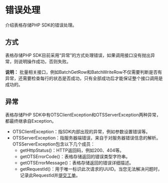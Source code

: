 # 错误处理

介绍表格存储PHP SDK的错误处理。

## 方式

表格存储PHP SDK目前采用“异常”的方式处理错误，如果调用接口没有抛出异常，则说明操作成功，否则失败。

**说明：** 批量相关接口，例如BatchGetRow和BatchWriteRow不仅需要判断是否有异常，还需要检查每行的状态是否成功，只有全部成功后才能保证整个接口调用是成功的。

## 异常

表格存储PHP SDK中有OTSClientException和OTSServerException两种异常，都最终继承自Exception。

-   OTSClientException：指SDK内部出现的异常，例如参数设置错误等。
-   OTSServerException：指服务器端错误，来自于对服务器错误信息的解析。OTSServerException包含以下几个成员：
    -   getHttpStatus\(\)：HTTP返回码，例如200、404等。
    -   getOTSErrorCode\(\)：表格存储返回的错误类型字符串。
    -   getOTSErrorMessage\(\)：表格存储返回的错误详细描述。
    -   getRequestId\(\)：用于唯一标识此次请求的UUID。当您无法解决问题时，记录此RequestId并[提交工单](https://workorder-intl.console.aliyun.com/#/ticket/createInd)。

